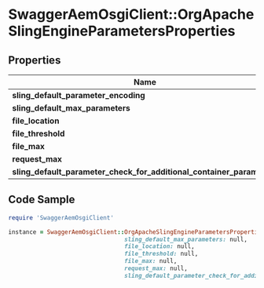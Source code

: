 # SwaggerAemOsgiClient::OrgApacheSlingEngineParametersProperties

## Properties

Name | Type | Description | Notes
------------ | ------------- | ------------- | -------------
**sling_default_parameter_encoding** | [**ConfigNodePropertyString**](ConfigNodePropertyString.md) |  | [optional] 
**sling_default_max_parameters** | [**ConfigNodePropertyInteger**](ConfigNodePropertyInteger.md) |  | [optional] 
**file_location** | [**ConfigNodePropertyString**](ConfigNodePropertyString.md) |  | [optional] 
**file_threshold** | [**ConfigNodePropertyInteger**](ConfigNodePropertyInteger.md) |  | [optional] 
**file_max** | [**ConfigNodePropertyInteger**](ConfigNodePropertyInteger.md) |  | [optional] 
**request_max** | [**ConfigNodePropertyInteger**](ConfigNodePropertyInteger.md) |  | [optional] 
**sling_default_parameter_check_for_additional_container_parameters** | [**ConfigNodePropertyBoolean**](ConfigNodePropertyBoolean.md) |  | [optional] 

## Code Sample

```ruby
require 'SwaggerAemOsgiClient'

instance = SwaggerAemOsgiClient::OrgApacheSlingEngineParametersProperties.new(sling_default_parameter_encoding: null,
                                 sling_default_max_parameters: null,
                                 file_location: null,
                                 file_threshold: null,
                                 file_max: null,
                                 request_max: null,
                                 sling_default_parameter_check_for_additional_container_parameters: null)
```


